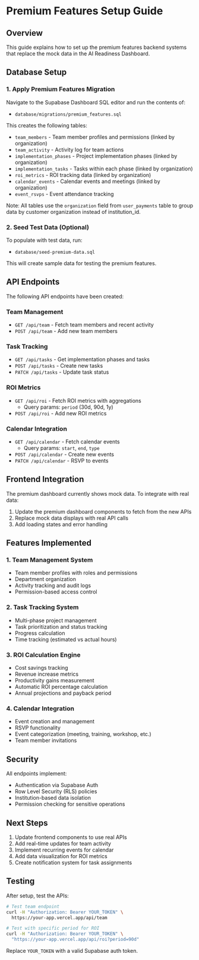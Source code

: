 # Premium Features Setup Guide

## Overview

This guide explains how to set up the premium features backend systems that replace the mock data in the AI Readiness Dashboard.

## Database Setup

### 1. Apply Premium Features Migration

Navigate to the Supabase Dashboard SQL editor and run the contents of:
- `database/migrations/premium_features.sql`

This creates the following tables:
- `team_members` - Team member profiles and permissions (linked by organization)
- `team_activity` - Activity log for team actions
- `implementation_phases` - Project implementation phases (linked by organization)
- `implementation_tasks` - Tasks within each phase (linked by organization)
- `roi_metrics` - ROI tracking data (linked by organization)
- `calendar_events` - Calendar events and meetings (linked by organization)
- `event_rsvps` - Event attendance tracking

Note: All tables use the `organization` field from `user_payments` table to group data by customer organization instead of institution_id.

### 2. Seed Test Data (Optional)

To populate with test data, run:
- `database/seed-premium-data.sql`

This will create sample data for testing the premium features.

## API Endpoints

The following API endpoints have been created:

### Team Management
- `GET /api/team` - Fetch team members and recent activity
- `POST /api/team` - Add new team members

### Task Tracking
- `GET /api/tasks` - Get implementation phases and tasks
- `POST /api/tasks` - Create new tasks
- `PATCH /api/tasks` - Update task status

### ROI Metrics
- `GET /api/roi` - Fetch ROI metrics with aggregations
  - Query params: `period` (30d, 90d, 1y)
- `POST /api/roi` - Add new ROI metrics

### Calendar Integration
- `GET /api/calendar` - Fetch calendar events
  - Query params: `start`, `end`, `type`
- `POST /api/calendar` - Create new events
- `PATCH /api/calendar` - RSVP to events

## Frontend Integration

The premium dashboard currently shows mock data. To integrate with real data:

1. Update the premium dashboard components to fetch from the new APIs
2. Replace mock data displays with real API calls
3. Add loading states and error handling

## Features Implemented

### 1. Team Management System
- Team member profiles with roles and permissions
- Department organization
- Activity tracking and audit logs
- Permission-based access control

### 2. Task Tracking System
- Multi-phase project management
- Task prioritization and status tracking
- Progress calculation
- Time tracking (estimated vs actual hours)

### 3. ROI Calculation Engine
- Cost savings tracking
- Revenue increase metrics
- Productivity gains measurement
- Automatic ROI percentage calculation
- Annual projections and payback period

### 4. Calendar Integration
- Event creation and management
- RSVP functionality
- Event categorization (meeting, training, workshop, etc.)
- Team member invitations

## Security

All endpoints implement:
- Authentication via Supabase Auth
- Row Level Security (RLS) policies
- Institution-based data isolation
- Permission checking for sensitive operations

## Next Steps

1. Update frontend components to use real APIs
2. Add real-time updates for team activity
3. Implement recurring events for calendar
4. Add data visualization for ROI metrics
5. Create notification system for task assignments

## Testing

After setup, test the APIs:

```bash
# Test team endpoint
curl -H "Authorization: Bearer YOUR_TOKEN" \
  https://your-app.vercel.app/api/team

# Test with specific period for ROI
curl -H "Authorization: Bearer YOUR_TOKEN" \
  "https://your-app.vercel.app/api/roi?period=90d"
```

Replace `YOUR_TOKEN` with a valid Supabase auth token.